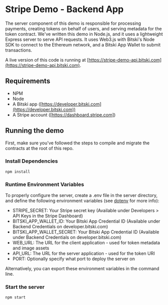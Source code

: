 # Stripe Demo - Backend App

The server component of this demo is responsible for processing payments, creating tokens on behalf of users, and serving metadata for the token contract. We've written this demo in Node.js, and it uses a lightweight Express server to serve API requests. It uses Web3.js with Bitski's Node SDK to connect to the Ethereum network, and a Bitski App Wallet to submit transactions.

A live version of this code is running at [https://stripe-demo-api.bitski.com](https://stripe-demo-api.bitski.com).

## Requirements

- NPM
- Node
- A Bitski app ([https://developer.bitski.com](https://developer.bitski.com))
- A Stripe account ([https://dashboard.stripe.com])

## Running the demo

First, make sure you've followed the steps to compile and migrate the contracts at the root of this repo.

### Install Dependencies

```
npm install
```

### Runtime Environment Variables

To properly configure the server, create a .env file in the server directory, and define the following environment variables (see [dotenv](https://github.com/motdotla/dotenv) for more info):

- STRIPE_SECRET: Your Stripe secret key (Available under Developers > API Keys in the Stripe Dashboard)
- BITSKI_APP_WALLET_ID: Your Bitski App Credential ID (Available under Backend Credentials on developer.bitski.com)
- BITSKI_APP_WALLET_SECRET: Your Bitski App Credential ID (Available under Backend Credentials on developer.bitski.com)
- WEB_URL: The URL for the client application - used for token metadata and image assets
- API_URL: The URL for the server application - used for the token URI
- PORT: Optionally specify what port to deploy the server on

Alternatively, you can export these environment variables in the command line.

### Start the server

```
npm start
```
